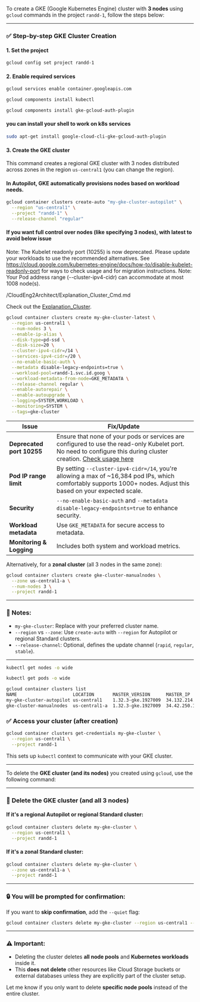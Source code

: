 To create a GKE (Google Kubernetes Engine) cluster with **3 nodes** using `gcloud` commands in the project `randd-1`, follow the steps below:

---

### ✅ **Step-by-step GKE Cluster Creation**

#### 1. **Set the project**

```bash
gcloud config set project randd-1
```

#### 2. **Enable required services**

```bash
gcloud services enable container.googleapis.com
```
```bash
gcloud components install kubectl
```
```bash
gcloud components install gke-gcloud-auth-plugin
```
#### you can install your shell to work on k8s services
```bash
sudo apt-get install google-cloud-cli-gke-gcloud-auth-plugin
```

#### 3. **Create the GKE cluster**

This command creates a regional GKE cluster with 3 nodes distributed across zones in the region `us-central1` (you can change the region).

#### In Autopilot, GKE automatically provisions nodes based on workload needs.
```bash
gcloud container clusters create-auto "my-gke-cluster-autopilot" \
  --region "us-central1" \
  --project "randd-1" \
  --release-channel "regular"
```


#### If you want full control over nodes (like specifying 3 nodes), with latest to avoid below issue

Note: The Kubelet readonly port (10255) is now deprecated. Please update your workloads to use the recommended alternatives. See https://cloud.google.com/kubernetes-engine/docs/how-to/disable-kubelet-readonly-port for ways to check usage and for migration instructions.
Note: Your Pod address range (--cluster-ipv4-cidr) can accommodate at most 1008 node(s).

/CloudEng2Architect/Explanation_Cluster_Cmd.md

Check out the [Explanation_Cluster](/CloudEng2Architect/Explanation_Cluster_Cmd.md).
```bash
gcloud container clusters create my-gke-cluster-latest \
  --region us-central1 \
  --num-nodes 3 \
  --enable-ip-alias \
  --disk-type=pd-ssd \
  --disk-size=20 \
  --cluster-ipv4-cidr=/14 \
  --services-ipv4-cidr=/20 \
  --no-enable-basic-auth \
  --metadata disable-legacy-endpoints=true \
  --workload-pool=randd-1.svc.id.goog \
  --workload-metadata-from-node=GKE_METADATA \
  --release-channel regular \
  --enable-autorepair \
  --enable-autoupgrade \
  --logging=SYSTEM,WORKLOAD \
  --monitoring=SYSTEM \
  --tags=gke-cluster
```

| **Issue**                 | **Fix/Update**                                                                                                                                                                                                                                          |
| ------------------------- | ------------------------------------------------------------------------------------------------------------------------------------------------------------------------------------------------------------------------------------------------------- |
| **Deprecated port 10255** | Ensure that none of your pods or services are configured to use the read-only Kubelet port. No need to configure this during cluster creation. [Check usage here](https://cloud.google.com/kubernetes-engine/docs/how-to/disable-kubelet-readonly-port) |
| **Pod IP range limit**    | By setting `--cluster-ipv4-cidr=/14`, you're allowing a max of \~16,384 pod IPs, which comfortably supports 1000+ nodes. Adjust this based on your expected scale.                                                                                      |
| **Security**              | `--no-enable-basic-auth` and `--metadata disable-legacy-endpoints=true` to enhance security.                                                                                                                                                            |
| **Workload metadata**     | Use `GKE_METADATA` for secure access to metadata.                                                                                                                                                                                                       |
| **Monitoring & Logging**  | Includes both system and workload metrics.                                                                                                                                                                                                              |


Alternatively, for a **zonal cluster** (all 3 nodes in the same zone):

```bash
gcloud container clusters create gke-cluster-manualnodes \
  --zone us-central1-a \
  --num-nodes 3 \
  --project randd-1
```

---

### 📌 Notes:

* `my-gke-cluster`: Replace with your preferred cluster name.
* `--region` vs `--zone`: Use `create-auto` with `--region` for Autopilot or regional Standard clusters.
* `--release-channel`: Optional, defines the update channel (`rapid`, `regular`, `stable`).

---
```bash
kubectl get nodes -o wide
```
```bash
kubectl get pods -o wide
```
```bash
gcloud container clusters list
NAME                     LOCATION       MASTER_VERSION      MASTER_IP       MACHINE_TYPE  NODE_VERSION        NUM_NODES  STATUS
my-gke-cluster-autopilot us-central1    1.32.3-gke.1927009  34.132.214.230  e2-small      1.32.3-gke.1927009             RUNNING
gke-cluster-manualnodes  us-central1-a  1.32.3-gke.1927009  34.42.250.170   e2-medium     1.32.3-gke.1927009  3          RUNNING
```

### ✅ **Access your cluster (after creation)**

```bash
gcloud container clusters get-credentials my-gke-cluster \
  --region us-central1 \
  --project randd-1
```

This sets up `kubectl` context to communicate with your GKE cluster.

---

To delete the **GKE cluster (and its nodes)** you created using `gcloud`, use the following command:

---

### 🧨 **Delete the GKE cluster (and all 3 nodes)**

#### If it's a **regional Autopilot** or **regional Standard** cluster:

```bash
gcloud container clusters delete my-gke-cluster \
  --region us-central1 \
  --project randd-1
```

#### If it's a **zonal Standard** cluster:

```bash
gcloud container clusters delete my-gke-cluster \
  --zone us-central1-a \
  --project randd-1
```

---

### 🔒 You will be prompted for confirmation:

If you want to **skip confirmation**, add the `--quiet` flag:

```bash
gcloud container clusters delete my-gke-cluster --region us-central1 --quiet
```

---

### ⚠️ Important:

* Deleting the cluster deletes **all node pools** and **Kubernetes workloads** inside it.
* This **does not delete** other resources like Cloud Storage buckets or external databases unless they are explicitly part of the cluster setup.

Let me know if you only want to delete **specific node pools** instead of the entire cluster.
